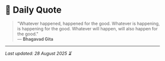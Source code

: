 # 📜 Daily Quote

> "Whatever happened, happened for the good. Whatever is happening, is happening for the good. Whatever will happen, will also happen for the good."  
> — **Bhagavad Gita**

---

_Last updated: 28 August 2025 ⏳_
